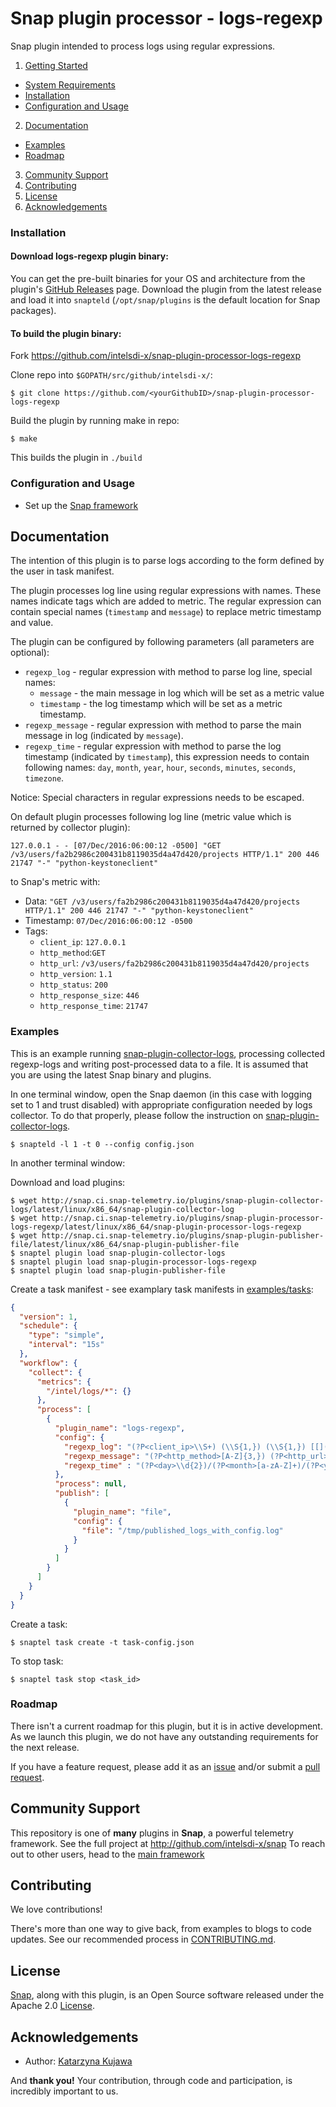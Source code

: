 <!--
http://www.apache.org/licenses/LICENSE-2.0.txt


    Copyright 2016 Intel Corporation

Licensed under the Apache License, Version 2.0 (the "License");
you may not use this file except in compliance with the License.
You may obtain a copy of the License at

    http://www.apache.org/licenses/LICENSE-2.0

Unless required by applicable law or agreed to in writing, software
distributed under the License is distributed on an "AS IS" BASIS,
WITHOUT WARRANTIES OR CONDITIONS OF ANY KIND, either express or implied.
See the License for the specific language governing permissions and
limitations under the License.
-->

# Snap plugin processor - logs-regexp

Snap plugin intended to process logs using regular expressions.

1. [Getting Started](#getting-started)
  * [System Requirements](#system-requirements)
  * [Installation](#installation)
  * [Configuration and Usage](#configuration-and-usage)
2. [Documentation](#documentation)
  * [Examples](#examples)
  * [Roadmap](#roadmap)
3. [Community Support](#community-support)
4. [Contributing](#contributing)
5. [License](#license)
6. [Acknowledgements](#acknowledgements)

### Installation
#### Download logs-regexp plugin binary:
You can get the pre-built binaries for your OS and architecture from the plugin's [GitHub Releases](https://github.com/intelsdi-x/snap-plugin-processor-logs-regexp/releases) page.
Download the plugin from the latest release and load it into `snapteld` (`/opt/snap/plugins` is the default location for Snap packages).

#### To build the plugin binary:
Fork https://github.com/intelsdi-x/snap-plugin-processor-logs-regexp

Clone repo into `$GOPATH/src/github/intelsdi-x/`:
```
$ git clone https://github.com/<yourGithubID>/snap-plugin-processor-logs-regexp
```
Build the plugin by running make in repo:
```
$ make
```
This builds the plugin in `./build`

### Configuration and Usage
* Set up the [Snap framework](https://github.com/intelsdi-x/snap#getting-started)

## Documentation

The intention of this plugin is to parse logs according to the form defined by the user in task manifest.

The plugin processes log line using regular expressions with names. These names indicate tags which are added to metric.
The regular expression can contain special names (`timestamp` and `message`) to replace metric timestamp and value.

The plugin can be configured by following parameters (all parameters are optional):
- `regexp_log` - regular expression with method to parse log line, special names:
    - `message` - the main message in log which will be set as a metric value
    - `timestamp` - the log timestamp which will be set as a metric timestamp.
- `regexp_message` - regular expression with method to parse the main message in log (indicated by `message`).
- `regexp_time` - regular expression with method to parse the log timestamp (indicated by `timestamp`), this expression needs to contain following names:
   `day`, `month`, `year`, `hour`, `seconds`, `minutes`, `seconds`, `timezone`.

Notice: Special characters in regular expressions needs to be escaped.

On default plugin processes following log line (metric value which is returned by collector plugin):

```
127.0.0.1 - - [07/Dec/2016:06:00:12 -0500] "GET /v3/users/fa2b2986c200431b8119035d4a47d420/projects HTTP/1.1" 200 446 21747 "-" "python-keystoneclient"
```
to Snap's metric with:
- Data: `"GET /v3/users/fa2b2986c200431b8119035d4a47d420/projects HTTP/1.1" 200 446 21747 "-" "python-keystoneclient"`
- Timestamp: `07/Dec/2016:06:00:12 -0500`
- Tags:
    - `client_ip`: `127.0.0.1`
    - `http_method`:`GET`
    - `http_url`: `/v3/users/fa2b2986c200431b8119035d4a47d420/projects`
    - `http_version`: `1.1`
    - `http_status`: `200`
    - `http_response_size`: `446`
    - `http_response_time`: `21747`

### Examples

This is an example running [snap-plugin-collector-logs](https://github.com/intelsdi-x/snap-plugin-collector-logs),
processing collected regexp-logs and writing post-processed data to a file.
It is assumed that you are using the latest Snap binary and plugins.

In one terminal window, open the Snap daemon (in this case with logging set to 1 and trust disabled) with appropriate configuration needed by logs collector.
To do that properly, please follow the instruction on [snap-plugin-collector-logs](https://github.com/intelsdi-x/snap-plugin-collector-logs).
```
$ snapteld -l 1 -t 0 --config config.json
```
In another terminal window:

Download and load plugins:
```
$ wget http://snap.ci.snap-telemetry.io/plugins/snap-plugin-collector-logs/latest/linux/x86_64/snap-plugin-collector-log
$ wget http://snap.ci.snap-telemetry.io/plugins/snap-plugin-processor-logs-regexp/latest/linux/x86_64/snap-plugin-processor-logs-regexp
$ wget http://snap.ci.snap-telemetry.io/plugins/snap-plugin-publisher-file/latest/linux/x86_64/snap-plugin-publisher-file
$ snaptel plugin load snap-plugin-collector-logs
$ snaptel plugin load snap-plugin-processor-logs-regexp
$ snaptel plugin load snap-plugin-publisher-file
```
Create a task manifest - see examplary task manifests in [examples/tasks](examples/tasks/):
```json
{
  "version": 1,
  "schedule": {
    "type": "simple",
    "interval": "15s"
  },
  "workflow": {
    "collect": {
      "metrics": {
        "/intel/logs/*": {}
      },
      "process": [
        {
          "plugin_name": "logs-regexp",
          "config": {
            "regexp_log": "(?P<client_ip>\\S+) (\\S{1,}) (\\S{1,}) [[](?P<timestamp>\\d{2}[/]\\S+[/]\\d{4}[:]\\d{2}[:]\\d{2}[:]\\d{2} \\S\\d+)[]] (?P<message>.*)",
            "regexp_message": "(?P<http_method>[A-Z]{3,}) (?P<http_url>/\\S*) HTTP/(?P<http_version>\\d+.\\d+)\" (?P<http_status>\\d*) (?P<http_response_size>\\S*) (?P<http_response_time>\\S*)",
            "regexp_time" : "(?P<day>\\d{2})/(?P<month>[a-zA-Z]+)/(?P<year>\\d{4}):(?P<hour>\\d{2}):(?P<minutes>\\d{2}):(?P<seconds>\\d{2}) (?P<timezone>.\\d+)"
          },
          "process": null,
          "publish": [
            {
              "plugin_name": "file",
              "config": {
                "file": "/tmp/published_logs_with_config.log"
              }
            }
          ]
        }
      ]
    }
  }
}
```

Create a task:
```
$ snaptel task create -t task-config.json
```

To stop task:
```
$ snaptel task stop <task_id>
```

### Roadmap
There isn't a current roadmap for this plugin, but it is in active development. As we launch this plugin, we do not have any outstanding requirements for the next release.

If you have a feature request, please add it as an [issue](https://github.com/intelsdi-x/snap-plugin-processor-logs-regexp/issues/new) and/or submit a [pull request](https://github.com/intelsdi-x/snap-plugin-processor-logs-regexp/pulls).

## Community Support
This repository is one of **many** plugins in **Snap**, a powerful telemetry framework. See the full project at http://github.com/intelsdi-x/snap To reach out to other users, head to the [main framework](https://github.com/intelsdi-x/snap#community-support)

## Contributing
We love contributions!

There's more than one way to give back, from examples to blogs to code updates. See our recommended process in [CONTRIBUTING.md](CONTRIBUTING.md).

## License
[Snap](http://github.com/intelsdi-x/snap), along with this plugin, is an Open Source software released under the Apache 2.0 [License](LICENSE).

## Acknowledgements

* Author: [Katarzyna Kujawa](https://github.com/katarzyna-z)

And **thank you!** Your contribution, through code and participation, is incredibly important to us.
